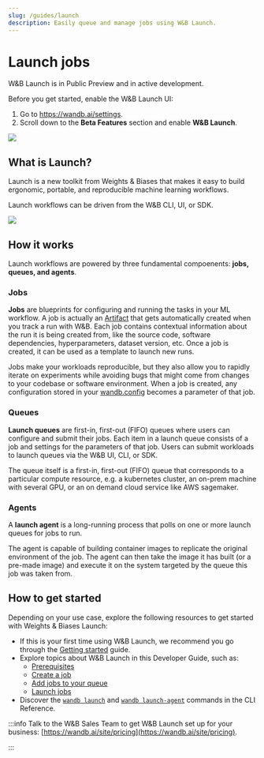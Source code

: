 ```yaml
---
slug: /guides/launch
description: Easily queue and manage jobs using W&B Launch.
---
```


# Launch jobs


W&B Launch is in Public Preview and in active development. 

Before you get started, enable the W&B Launch UI:

1. Go to https://wandb.ai/settings.
2. Scroll down to the **Beta Features** section and enable **W&B Launch**.

![](/images/launch/toggle_beta_flag.png)

## What is Launch?

Launch is a new toolkit from Weights & Biases that makes it easy to build 
ergonomic, portable, and reproducible machine learning workflows.

Launch workflows can be driven from the W&B CLI, UI, or SDK.

![](/images/launch/ready_to_launch.png)


## How it works

Launch workflows are powered by three fundamental compoenents: **jobs, queues, and agents**.

### Jobs

**Jobs** are blueprints for configuring and running the tasks in your ML workflow. A job is actually an [Artifact](../../guides/artifacts/intro.md) that gets automatically created when you track a run with W&B. Each job contains contextual information about the run it is being created from, like the source code, software dependencies, hyperparameters, dataset version, etc. Once a job is created, it can be used as a template to launch new runs.

Jobs make your workloads reproducible, but they also allow you to rapidly iterate on experiments while avoiding bugs that might come from changes to your codebase or software environment. When a job is created, any configuration stored in your [wandb.config](../track/config.md) becomes a parameter of that job.

### Queues

**Launch queues** are first-in, first-out (FIFO) queues where users can configure and submit their jobs. Each item in a launch queue consists of a job and settings for the parameters of that job. Users can submit workloads to launch queues via the W&B UI, CLI, or SDK.

The queue itself is a first-in, first-out (FIFO) queue that corresponds to a particular compute resource, e.g. a kubernetes cluster, an on-prem machine with several GPU, or an on demand cloud service like AWS sagemaker.

### Agents

A **launch agent** is a long-running process that polls on one or more launch queues for jobs to run.

The agent is capable of building container images to replicate the original environment of the job. The agent can then take the image it has built (or a pre-made image) and execute it on the system targeted by the queue this job was taken from.

## How to get started
Depending on your use case, explore the following resources to get started with Weights & Biases Launch:

* If this is your first time using W&B Launch, we recommend you go through the [Getting started](./getting-started.md) guide.
* Explore topics about W&B Launch in this Developer Guide, such as:
    * [Prerequisites](../launch/prerequisites.md)  
    * [Create a job](../launch/create-job.md)
    * [Add jobs to your queue](../launch/add-jobs-to-queue.md)
    * [Launch jobs](../launch/launch-jobs.md)
* Discover the [`wandb launch`](../../ref/cli/wandb-launch.md) and [`wandb launch-agent`](../../ref/cli/wandb-launch-agent.md) commands in the CLI Reference.

:::info
Talk to the W&B Sales Team to get W&B Launch set up for your business: [https://wandb.ai/site/pricing](https://wandb.ai/site/pricing).

:::